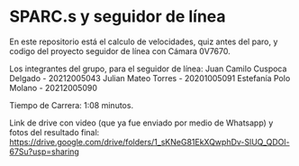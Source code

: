# SPARC.s y seguidor de línea
En este repositorio está el calculo de velocidades, quiz antes del paro, y codigo del proyecto seguidor de línea con Cámara 0V7670.

Los integrantes del grupo, para el seguidor de línea:
Juan Camilo Cuspoca Delgado - 20212005043
Julian Mateo Torres - 20201005091
Estefanía Polo Molano - 20212005090

Tiempo de Carrera: 1:08 minutos.

Link de drive con video (que ya fue enviado por medio de Whatsapp) y fotos del resultado final: 
https://drive.google.com/drive/folders/1_sKNeG81EkXQwphDv-SlUQ_QDOl-67Su?usp=sharing 
